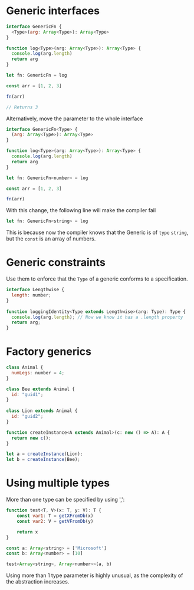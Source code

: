 # Generic interfaces

```js
interface GenericFn {
  <Type>(arg: Array<Type>): Array<Type>
}

function log<Type>(arg: Array<Type>): Array<Type> {
  console.log(arg.length)
  return arg
}

let fn: GenericFn = log

const arr = [1, 2, 3]

fn(arr)

// Returns 3
```

Alternatively, move the parameter to the whole interface

```js
interface GenericFn<Type> {
  (arg: Array<Type>): Array<Type>
}

function log<Type>(arg: Array<Type>): Array<Type> {
  console.log(arg.length)
  return arg
}

let fn: GenericFn<number> = log

const arr = [1, 2, 3]

fn(arr)
```

With this change, the following line will make the compiler fail

```js
let fn: GenericFn<string> = log
```

This is because now the compiler knows that the Generic is of `type` `string`, but the `const` is an array of numbers.

# Generic constraints

Use them to enforce that the `Type` of a generic conforms to a specification.

```js
interface Lengthwise {
  length: number;
}
 
function loggingIdentity<Type extends Lengthwise>(arg: Type): Type {
  console.log(arg.length); // Now we know it has a .length property
  return arg;
}
```

# Factory generics

```js
class Animal {
  numLegs: number = 4;
}

class Bee extends Animal {
  id: "guid1";
}
 
class Lion extends Animal {
  id: "guid2";
}

function createInstance<A extends Animal>(c: new () => A): A {
  return new c();
}

let a = createInstance(Lion);
let b = createInstance(Bee);
```

# Using multiple types

More than one type can be specified by using ',':

```js
function test<T, V>(x: T, y: V): T {
    const var1: T = getXFromDb(x)
    const var2: V = getVFromDb(y)

    return x
}

const a: Array<string> = ['Microsoft']
const b: Array<number> = [10]

test<Array<string>, Array<number>>(a, b)
```

Using more than 1 type parameter is highly unusual, as the complexity of the abstraction increases.